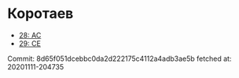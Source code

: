 # Коротаев
- [28: AC](28.md)
- [29: CE](29.md)

Commit: 8d65f051dcebbc0da2d222175c4112a4adb3ae5b
 fetched at: 20201111-204735

